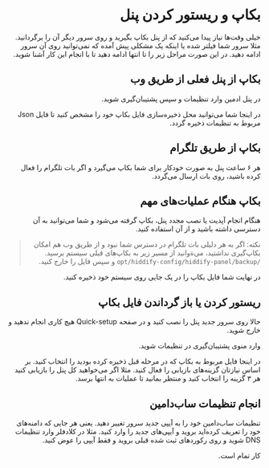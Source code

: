 


<div dir=rtl>

# بکاپ و ریستور کردن پنل

خیلی وقت‌ها نیاز پیدا می‌کنید که از پنل بکاپ بگیرید و روی سرور دیگر آن را برگردانید. مثلا سرور شما فیلتر شده یا اینکه یک مشکلی پیش آمده که نمی‌توانید روی آن سرور ادامه دهید. در این صورت مراحل زیر را تا انتها ادامه دهید تا با انجام این کار آشنا شوید.

## بکاپ از پنل فعلی از طریق وب
در پنل ادمین وارد تنظیمات و سپس پشتیبان‌گیری شوید.

در اینجا شما می‌توانید محل ذخیره‌سازی فایل بکاپ خود را مشخص کنید تا فایل Json‌ مربوط به تنظیمات ذخیره گردد.

## بکاپ از طریق تلگرام
هر ۶ ساعت پنل به صورت خودکار برای شما بکاپ می‌گیرد و اگر بات تلگرام را فعال کرده باشید، روی بات ارسال می‌گردد.

## بکاپ هنگام عملیات‌های مهم
هنگام انجام آپدیت یا نصب مجدد پنل، بکاپ گرفته می‌شود و شما می‌توانید به آن دسترسی داشته باشید و از آن استفاده کنید.

> نکته: اگر به هر دلیلی بات تلگرام در دسترس شما نبود و از طریق وب هم امکان بکاپ‌گیری نداشتید،  می‌ةوانید از مسیر زیر به بکاپ‌های قبلی سیستم برسید.
`/opt/hiddify-config/hiddify-panel/backup`
و سپس فایل را خارج کنید.

در نهایت شما فایل بکاپ را در یک جایی روی سیستم خود ذخیره کنید.

## ریستور کردن یا باز گرداندن فایل بکاپ
حالا روی سرور جدید پنل را نصب کنید و در صفحه Quick-setup هیچ کاری انجام ندهید و خارج شوید.


وارد منوی پشتیبان‌گیری در تنظیمات شوید.

در اینجا فایل مربوط به بکاپ که در مرحله قبل ذخیره کرده بودید را انتخاب کنید.
بر اساس نیازتان گزینه‌های بازیابی را فعال کنید. مثلا اگر می‌خواهید کل پنل را بازیابی کنید هر ۳ گزینه را انتخاب کنید و منتظر بمانید تا عملیات به انتها برسد.

## انجام تنظیمات ساب‌دامین
تنظیمات ساب‌دامین خود را به آیپی جدید سرور تغییر دهید. یعنی هر جایی که دامنه‌های خود را تعریف کرده‌اید بروید و آیپی‌های جدید را وارد کنید.
مثلا در کلادفلر وارد تنظیمات DNS شوید و روی رکوردهای ثبت شده قبلی بروید و فقط آیپی را عوض کنید.

کار تمام است.
